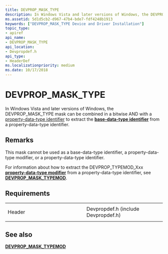 ```yaml
---
title: DEVPROP_MASK_TYPE
description: In Windows Vista and later versions of Windows, the DEVPROP_MASK_TYPE mask can be combined in a bitwise AND with a property-data-type identifier to extract the base-data-type identifier from a property-data-type identifier.
ms.assetid: 5d1d5cb2-d967-47b4-bde7-fdf4248b1913
keywords: ["DEVPROP_MASK_TYPE Device and Driver Installation"]
topic_type:
- apiref
api_name:
- DEVPROP_MASK_TYPE
api_location:
- Devpropdef.h
api_type:
- HeaderDef
ms.localizationpriority: medium
ms.date: 10/17/2018
---
```


# DEVPROP_MASK_TYPE


In Windows Vista and later versions of Windows, the DEVPROP_MASK_TYPE mask can be combined in a bitwise AND with a [property-data-type identifier](https://docs.microsoft.com/previous-versions/ff541476(v=vs.85)) to extract the [**base-data-type identifier**](https://docs.microsoft.com/previous-versions/ff537793(v=vs.85)) from a property-data-type identifier.

Remarks
-------

This mask cannot be used as a base-data-type identifier, a property-data-type modifier, or a property-data-type identifier.

For information about how to extract the DEVPROP_TYPEMOD_Xxx [**property-data-type modifier**](https://docs.microsoft.com/previous-versions/ff549770(v=vs.85)) from a property-data-type identifier, see [**DEVPROP_MASK_TYPEMOD**](devprop-mask-typemod.md).

Requirements
------------

<table>
<colgroup>
<col width="50%" />
<col width="50%" />
</colgroup>
<tbody>
<tr class="odd">
<td align="left"><p>Header</p></td>
<td align="left">Devpropdef.h (include Devpropdef.h)</td>
</tr>
</tbody>
</table>

## See also


[**DEVPROP_MASK_TYPEMOD**](devprop-mask-typemod.md)

 

 






